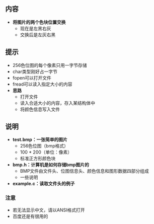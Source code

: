 内容
-
- **将图片的两个色块位置交换**
	- 现在是左黑右灰
	- 交换后是左灰右黑

提示
-
- 256色位图的每个像素只用一字节存储
- char类型刚好占一字节
- fopen可以打开文件
- fread可以读入指定大小的内容
- **思路**
	- 打开文件
	- 读入合适大小的内容，存入某结构体中
	- 将颜色信息写入文件

说明
-
- **test.bmp：一张简单的图片**
	- 256色位图（bmp格式）
	- 100 * 200（单位：像素）
	- 标准正方形颜色块
- **bmp.h：计算机是如何存储bmp图片的**
	- BMP文件由文件头、位图信息头、颜色信息和图形数据四部分组成
	- 一些说明
- **example.c：读取文件头的例子**

### 注意 ###
- 若无法显示中文，请以ANSI格式打开
- 百度还是有很用的
